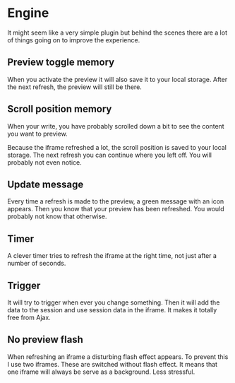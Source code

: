 # Engine

It might seem like a very simple plugin but behind the scenes there are a lot of things going on to improve the experience.

## Preview toggle memory

When you activate the preview it will also save it to your local storage. After the next refresh, the preview will still be there.

## Scroll position memory

When your write, you have probably scrolled down a bit to see the content you want to preview.

Because the iframe refreshed a lot, the scroll position is saved to your local storage. The next refresh you can continue where you left off. You will probably not even notice.

## Update message

Every time a refresh is made to the preview, a green message with an icon appears. Then you know that your preview has been refreshed. You would probably not know that otherwise.

## Timer

A clever timer tries to refresh the iframe at the right time, not just after a number of seconds.

## Trigger

It will try to trigger when ever you change something. Then it will add the data to the session and use session data in the iframe. It makes it totally free from Ajax.

## No preview flash

When refreshing an iframe a disturbing flash effect appears. To prevent this I use two iframes. These are switched without flash effect. It means that one iframe will always be serve as a background. Less stressful.